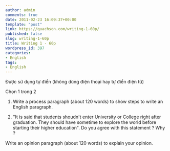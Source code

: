 ```yaml
---
author: admin
comments: true
date: 2011-02-23 16:09:37+00:00
template: "post"
link: https://quachson.com/writing-1-60p/
published: false
slug: writing-1-60p
title: Writing 1 - 60p
wordpress_id: 397
categories:
- English
tags:
- English
---
```







Được sử dụng tự điển (không dùng điện thoại hay tự điển điện tử)

Chọn 1 trong 2

1. Write a process paragraph (about 120 words) to show steps to write an English paragraph.

2.  "It is said that students shoudn't enter University or College right  after graduation. They should have sometime to explore the world before  starting their higher education". Do you agree with this statement ? Why  ?

Write an opinion paragraph (about 120 words) to explain your opinion.





